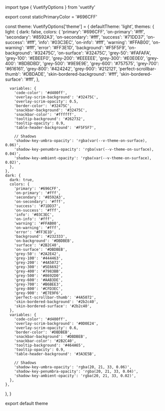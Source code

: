import type { VuetifyOptions } from 'vuetify'

export const staticPrimaryColor = '#696CFF'

const theme: VuetifyOptions['theme'] = {
defaultTheme: 'light',
themes: {
light: {
dark: false,
colors: {
'primary': '#696CFF',
'on-primary': '#fff',
'secondary': '#8592A3',
'on-secondary': '#fff',
'success': '#71DD37',
'on-success': '#fff',
'info': '#03C3EC',
'on-info': '#fff',
'warning': '#FFAB00',
'on-warning': '#fff',
'error': '#FF3E1D',
'background': '#F5F5F9',
'on-background': '#32475C',
'on-surface': '#32475C',
'grey-50': '#FAFAFA',
'grey-100': '#EBEEF0',
'grey-200': '#EEEEEE',
'grey-300': '#E0E0E0',
'grey-400': '#BDBDBD',
'grey-500': '#9E9E9E',
'grey-600': '#757575',
'grey-700': '#616161',
'grey-800': '#424242',
'grey-900': '#212121',
'perfect-scrollbar-thumb': '#DBDADE',
'skin-bordered-background': '#fff',
'skin-bordered-surface': '#fff',
},

      variables: {
        'code-color': '#d400ff',
        'overlay-scrim-background': '#32475C',
        'overlay-scrim-opacity': 0.5,
        'border-color': '#32475C',
        'snackbar-background': '#32475C',
        'snackbar-color': '#ffffff',
        'tooltip-background': '#262732',
        'tooltip-opacity': 0.9,
        'table-header-background': '#F5F5F7',

        // Shadows
        'shadow-key-umbra-opacity': 'rgba(var(--v-theme-on-surface), 0.06)',
        'shadow-key-penumbra-opacity': 'rgba(var(--v-theme-on-surface), 0.04)',
        'shadow-key-ambient-opacity': 'rgba(var(--v-theme-on-surface), 0.02)',
      },
    },
    dark: {
      dark: true,
      colors: {
        'primary': '#696CFF',
        'on-primary': '#fff',
        'secondary': '#8592A3',
        'on-secondary': '#fff',
        'success': '#71DD37',
        'on-success': '#fff',
        'info': '#03C3EC',
        'on-info': '#fff',
        'warning': '#FFAB00',
        'on-warning': '#fff',
        'error': '#FF3E1D',
        'background': '#232333',
        'on-background': '#DBDBEB',
        'surface': '#2B2C40',
        'on-surface': '#DBDBEB',
        'grey-50': '#2A2E42',
        'grey-100': '#444463',
        'grey-200': '#4A5072',
        'grey-300': '#5E6692',
        'grey-400': '#7983BB',
        'grey-500': '#8692D0',
        'grey-600': '#AAB3DE',
        'grey-700': '#B6BEE3',
        'grey-800': '#CFD3EC',
        'grey-900': '#E7E9F6',
        'perfect-scrollbar-thumb': '#4A5072',
        'skin-bordered-background': '#2b2c40',
        'skin-bordered-surface': '#2b2c40',
      },
      variables: {
        'code-color': '#d400ff',
        'overlay-scrim-background': '#0D0E24',
        'overlay-scrim-opacity': 0.6,
        'border-color': '#DBDBEB',
        'snackbar-background': '#DBDBEB',
        'snackbar-color': '#2B2C40',
        'tooltip-background': '#464A65',
        'tooltip-opacity': 0.9,
        'table-header-background': '#3A3E5B',

        // Shadows
        'shadow-key-umbra-opacity': 'rgba(20, 21, 33, 0.06)',
        'shadow-key-penumbra-opacity': 'rgba(20, 21, 33, 0.04)',
        'shadow-key-ambient-opacity': 'rgba(20, 21, 33, 0.02)',
      },
    },

},
}

export default theme
